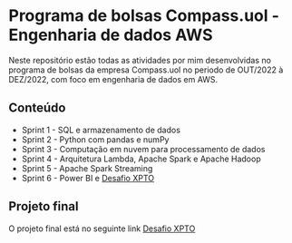 # Programa de bolsas Compass.uol - Engenharia de dados AWS

Neste repositório estão todas as atividades por mim desenvolvidas no programa de bolsas da empresa Compass.uol no periodo de OUT/2022 à DEZ/2022, com foco em engenharia de dados em AWS.
## Conteúdo

* Sprint 1 - SQL e armazenamento de dados
* Sprint 2 - Python com pandas e numPy
* Sprint 3 - Computação em nuvem para processamento de dados
* Sprint 4 - Arquitetura Lambda, Apache Spark e Apache Hadoop
* Sprint 5 - Apache Spark Streaming
* Sprint 6 - Power BI e [Desafio XPTO](https://github.com/guilhermefmk/Engenharia-de-dados-AWS---Projeto-final)

## Projeto final

O projeto final está no seguinte link [Desafio XPTO](https://github.com/guilhermefmk/Engenharia-de-dados-AWS---Projeto-final)
